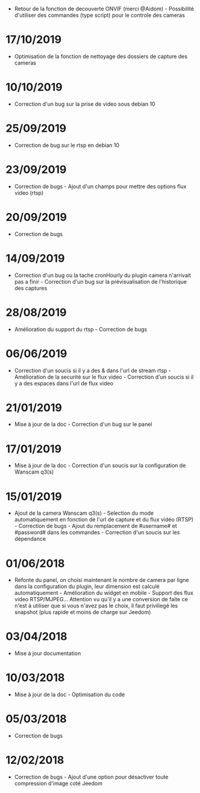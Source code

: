 - Retour de la fonction de decouverte ONVIF (merci @Aidom) - Possibilité d'utiliser des commandes (type script) pour le controle des cameras
# 17/10/2019
- Optimisation de la fonction de nettoyage des dossiers de capture des cameras
# 10/10/2019
- Correction d'un bug sur la prise de video sous debian 10
# 25/09/2019
- Correction de bug sur le rtsp en debian 10
# 23/09/2019
- Correction de bugs - Ajout d'un champs pour mettre des options flux video (rtsp)
# 20/09/2019
- Correction de bugs
# 14/09/2019
 - Correction d'un bug ou la tache cronHourly du plugin camera n'arrivait pas a finir  - Correction d'un bug sur la prévisualisation de l'historique des captures
# 28/08/2019
- Amélioration du support du rtsp - Correction de bugs
# 06/06/2019
- Correction d'un soucis si il y a des & dans l'url de stream rtsp - Amélioration de la securité sur le flux video - Correction d'un soucis si il y a des espaces dans l'url de flux video
# 21/01/2019
- Mise à jour de la doc - Correction d'un bug sur le panel
# 17/01/2019
- Mise à jour de la doc - Correction d'un soucis sur la configuration de Wanscam q3(s)
# 15/01/2019
- Ajout de la camera Wanscam q3(s) - Selection du mode automatiquement en fonction de l'url de capture et du flux vidéo (RTSP) - Correction de bugs - Ajout du remplacement de #username# et #password# dans les commandes - Correction d'un soucis sur les dépendance
# 01/06/2018
- Refonte du panel, on choisi maintenant le nombre de camera par ligne dans la configuration du plugin, leur dimension est calculé automatiquement - Amélioration du widget en mobile - Support des flux video RTSP/MJPEG... Attention vu qu'il y a une conversion de faite ce n'est à utiliser que si vous n'avez pas le choix, il faut priviliegé les snapshot (plus rapide et moins de charge sur Jeedom)
# 03/04/2018
- Mise à jour documentation
# 10/03/2018
- Mise à jour de la doc - Optimisation du code
# 05/03/2018
- Correction de bugs
# 12/02/2018
- Correction de bugs - Ajout d'une option pour désactiver toute compression d'image coté Jeedom 